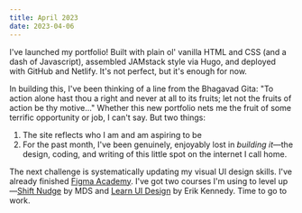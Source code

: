 ```yaml
---
title: April 2023
date: 2023-04-06
---
```


I've launched my portfolio! Built with plain ol' vanilla HTML and CSS (and a dash of Javascript), assembled JAMstack style via Hugo, and deployed with GitHub and Netlify. It's not perfect, but it's enough for now.

In building this, I've been thinking of a line from the Bhagavad Gita: "To action alone hast thou a right and never at all to its fruits; let not the fruits of action be thy motive..." Whether this new portfolio nets me the fruit of some terrific opportunity or job, I can't say. But two things:
 
1. The site reflects who I am and am aspiring to be
2. For the past month, I've been genuinely, enjoyably lost in *building it*—the design, coding, and writing of this little spot on the internet I call home.

The next challenge is systematically updating my visual UI design skills. I've already finished [Figma Academy](https://www.figma.academy/). I've got two courses I'm using to level up—[Shift Nudge](https://shiftnudge.com/) by MDS and [Learn UI Design](https://www.learnui.design/) by Erik Kennedy. Time to go to work.